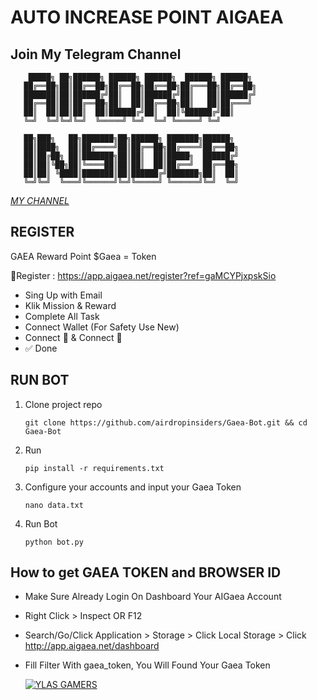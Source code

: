 # AUTO INCREASE POINT AIGAEA

## Join My Telegram Channel

        █████╗ ██╗██████╗ ██████╗ ██████╗  ██████╗ ██████╗ 
       ██╔══██╗██║██╔══██╗██╔══██╗██╔══██╗██╔═══██╗██╔══██╗
       ███████║██║██████╔╝██║  ██║██████╔╝██║   ██║██████╔╝
       ██╔══██║██║██╔══██╗██║  ██║██╔══██╗██║   ██║██╔═══╝ 
       ██║  ██║██║██║  ██║██████╔╝██║  ██║╚██████╔╝██║     
       ╚═╝  ╚═╝╚═╝╚═╝  ╚═════╝ ╚═╝  ╚═╝ ╚═════╝ ╚═╝     
                                                           
       ██╗███╗   ██╗███████╗██╗██████╗ ███████╗██████╗     
       ██║████╗  ██║██╔════╝██║██╔══██╗██╔════╝██╔══██╗    
       ██║██╔██╗ ██║███████╗██║██║  ██║█████╗  ██████╔╝    
       ██║██║╚██╗██║╚════██║██║██║  ██║██╔══╝  ██╔══██╗    
       ██║██║ ╚████║███████║██║██████╔╝███████╗██║  ██║    
       ╚═╝╚═╝  ╚═══╝╚══════╝╚═╝╚═════╝ ╚══════╝╚═╝  ╚═╝

[*MY CHANNEL*](https://t.me/AirdropInsiderID)

## REGISTER
GAEA
Reward Point $Gaea = Token 

🔗Register : https://app.aigaea.net/register?ref=gaMCYPjxpskSio
- Sing Up with Email 
- Klik Mission & Reward 
- Complete All Task 
- Connect Wallet (For Safety Use New) 
- Connect 📱 & Connect 🤖
- ✅ Done

## RUN BOT
1. Clone project repo
   ```
   git clone https://github.com/airdropinsiders/Gaea-Bot.git && cd Gaea-Bot
   ```
2. Run
   ```
   pip install -r requirements.txt
   ```
3. Configure your accounts and input your Gaea Token
   ```
   nano data.txt
   ```
3. Run Bot
   ```
   python bot.py
   ```

## How to get GAEA TOKEN and BROWSER ID
- Make Sure Already Login On Dashboard Your AIGaea Account
- Right Click > Inspect OR F12
- Search/Go/Click Application > Storage > Click Local Storage > Click http://app.aigaea.net/dashboard
- Fill Filter With gaea_token, You Will Found Your Gaea Token

  [![YLAS GAMERS](https://img001.prntscr.com/file/img001/ZktLWkLzQPe5y50au8IEgw.png)](https://github.com/ylasgamers/aigaea)
